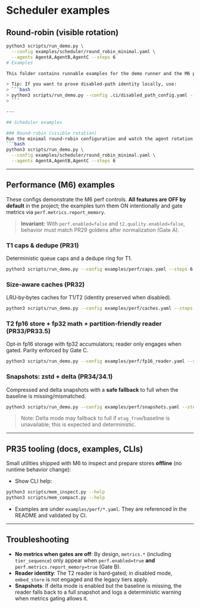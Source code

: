 # Scheduler examples

## Round-robin (visible rotation)
```bash
python3 scripts/run_demo.py \
  --config examples/scheduler/round_robin_minimal.yaml \
  --agents AgentA,AgentB,AgentC --steps 6
# Examples

This folder contains runnable examples for the demo runner and the M6 performance features. All examples are **safe by default** and designed to keep behavior unchanged unless you explicitly enable perf flags.

> Tip: If you want to prove disabled‑path identity locally, use:
> ```bash
> python3 scripts/run_demo.py --config .ci/disabled_path_config.yaml --steps 6 || true
> ```

---

## Scheduler examples

### Round‑robin (visible rotation)
Run the minimal round‑robin configuration and watch the agent rotation:
```bash
python3 scripts/run_demo.py \
  --config examples/scheduler/round_robin_minimal.yaml \
  --agents AgentA,AgentB,AgentC --steps 6
```

---

## Performance (M6) examples
These configs demonstrate the M6 perf controls. **All features are OFF by default** in the project; the examples turn them ON intentionally and gate metrics via `perf.metrics.report_memory`.

> **Invariant:** With `perf.enabled=false` and `t2.quality.enabled=false`, behavior must match PR29 goldens after normalization (Gate A).

### T1 caps & dedupe (PR31)
Deterministic queue caps and a dedupe ring for T1.
```bash
python3 scripts/run_demo.py --config examples/perf/caps.yaml --steps 6
```

### Size‑aware caches (PR32)
LRU‑by‑bytes caches for T1/T2 (identity preserved when disabled).
```bash
python3 scripts/run_demo.py --config examples/perf/caches.yaml --steps 6
```

### T2 fp16 store + fp32 math + partition‑friendly reader (PR33/PR33.5)
Opt‑in fp16 storage with fp32 accumulators; reader only engages when gated. Parity enforced by Gate C.
```bash
python3 scripts/run_demo.py --config examples/perf/fp16_reader.yaml --steps 6
```

### Snapshots: zstd + delta (PR34/34.1)
Compressed and delta snapshots with a **safe fallback** to full when the baseline is missing/mismatched.
```bash
python3 scripts/run_demo.py --config examples/perf/snapshots.yaml --steps 6
```
> Note: Delta mode may fallback to full if `etag_from`/baseline is unavailable; this is expected and deterministic.

---

## PR35 tooling (docs, examples, CLIs)
Small utilities shipped with M6 to inspect and prepare stores **offline** (no runtime behavior change):

- Show CLI help:
```bash
python3 scripts/mem_inspect.py --help
python3 scripts/mem_compact.py --help
```

- Examples are under `examples/perf/*.yaml`. They are referenced in the README and validated by CI.

---

## Troubleshooting
- **No metrics when gates are off**: By design, `metrics.*` (including `tier_sequence`) only appear when `perf.enabled=true` **and** `perf.metrics.report_memory=true` (Gate B).
- **Reader identity**: The T2 reader is hard‑gated; in disabled mode, `embed_store` is not engaged and the legacy tiers apply.
- **Snapshots**: If delta mode is enabled but the baseline is missing, the reader falls back to a full snapshot and logs a deterministic warning when metrics gating allows it.
